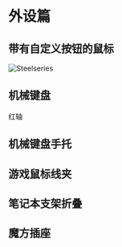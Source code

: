 外设篇
===

带有自定义按钮的鼠标
---

![Steelseries](images/steelseries.jpg)

机械键盘
---

红轴

机械键盘手托
---

游戏鼠标线夹
---

笔记本支架折叠
---

魔方插座 
---

